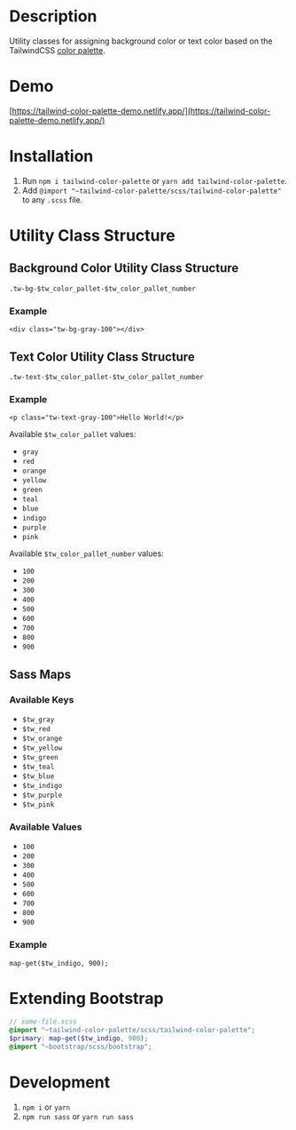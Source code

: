# Description

Utility classes for assigning background color or text color based on the TailwindCSS [color palette](https://tailwindcss.com/docs/customizing-colors/#default-color-palette).

# Demo

[https://tailwind-color-palette-demo.netlify.app/](https://tailwind-color-palette-demo.netlify.app/)

# Installation

1. Run `npm i tailwind-color-palette` or `yarn add tailwind-color-palette`.
2. Add `@import "~tailwind-color-palette/scss/tailwind-color-palette"` to any `.scss` file.

# Utility Class Structure

## Background Color Utility Class Structure

`.tw-bg-$tw_color_pallet-$tw_color_pallet_number`

### Example

`<div class="tw-bg-gray-100"></div>`

## Text Color Utility Class Structure

`.tw-text-$tw_color_pallet-$tw_color_pallet_number`

### Example

`<p class="tw-text-gray-100">Hello World!</p>`

Available `$tw_color_pallet` values:

- `gray`
- `red`
- `orange`
- `yellow`
- `green`
- `teal`
- `blue`
- `indigo`
- `purple`
- `pink`

Available `$tw_color_pallet_number` values:

- `100`
- `200`
- `300`
- `400`
- `500`
- `600`
- `700`
- `800`
- `900`

## Sass Maps

### Available Keys

- `$tw_gray`
- `$tw_red`
- `$tw_orange`
- `$tw_yellow`
- `$tw_green`
- `$tw_teal`
- `$tw_blue`
- `$tw_indigo`
- `$tw_purple`
- `$tw_pink`

### Available Values

- `100`
- `200`
- `300`
- `400`
- `500`
- `600`
- `700`
- `800`
- `900`

### Example

`map-get($tw_indigo, 900);`

# Extending Bootstrap

```scss
// some-file.scss
@import "~tailwind-color-palette/scss/tailwind-color-palette";
$primary: map-get($tw_indigo, 900);
@import "~bootstrap/scss/bootstrap";
```

# Development

1. `npm i` or `yarn`
2. `npm run sass` or `yarn run sass`
